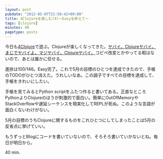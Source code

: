 ```yaml
---
layout: post
pubdate: "2012-05-07T21:50:42+09:00"
title: 4Clojureを楽しむ(4)〜Easyを終えて〜
tags: [clojure]
minutes: 40
pagetype: posts
---
```

今日も[4Clojure](https://www.4clojure.com/)で遊ぶ。Clojureが楽しくなってきた。[ヤバイ。Clojureヤバイ。まじでヤバイよ。マジヤバイ。Clojureヤバイ。](https://www.google.co.jp/search?q=%E5%AE%87%E5%AE%99%E3%83%A4%E3%83%90%E3%82%A4)コピペ改変とかやってる暇はないので、あとは誰かに任せる。

進捗は100/146。Easy完了。これで5月の目標のひとつを達成できたので、手帳のTODOがひとつ消えた。うれしいなあ。この調子ですべての目標を達成して、手帳をきれいにしたい。

手帳を見てみるとPython scriptをふたつ作ると書いてある。正直なところPythonよりClojureのほうが刺激的で面白い。簡単にOutOfMemoryやStackOverflowや遅延シーケンスを現実化してREPLが死ぬ。このような言語が面白くないわけがない。

5月の目標のうちClojureに関するものをこれひとつにしてしまったことは5月の反省点に挙げていい。

もうずっとBlogにコードを書いていないので、そろそろ書いていかないとね。毎日が明日から。

40 min.
